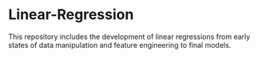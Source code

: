 # Linear-Regression
This repository includes the development of linear regressions from early states of data manipulation and feature engineering to final models.
